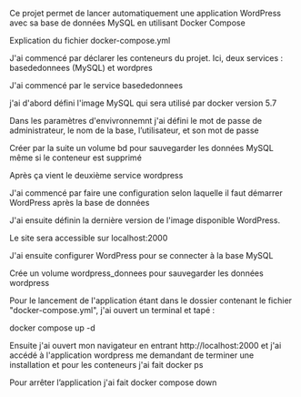 

Ce projet permet de lancer automatiquement une application WordPress avec sa base de données MySQL en utilisant Docker Compose

Explication du fichier docker-compose.yml

J'ai commencé par déclarer les conteneurs du projet. Ici, deux services : basededonnees (MySQL) et wordpres

J'ai commencé par le service basededonnees

 j'ai d'abord défini l'image MySQL qui sera utilisé par docker version 5.7

Dans les paramètres d'envivronnemnt j'ai défini le mot de passe de administrateur, le nom de la base, l’utilisateur, et son mot de passe 

 Créer par la suite un volume  bd pour sauvegarder les données MySQL même si le conteneur est supprimé

Après ça vient le deuxième service wordpress

J'ai commencé par faire une configuration selon laquelle il faut démarrer WordPress après la base de données

J'ai ensuite définin la dernière version de l'image disponible WordPress.

Le site sera accessible sur localhost:2000 

J'ai ensuite configurer WordPress pour se connecter à la base MySQL

 Crée un volume wordpress_donnees pour sauvegarder les données wordpress

 
Pour le lancement de l'application étant dans le dossier contenant le fichier "docker-compose.yml", j'ai ouvert un terminal et tapé :

docker compose up -d

Ensuite j'ai ouvert mon navigateur en entrant http://localhost:2000 et j'ai accédé à l'application wordpress me demandant de terminer une installation
et pour les conteneurs j'ai fait docker ps

 Pour arrêter l’application j'ai fait docker compose down

